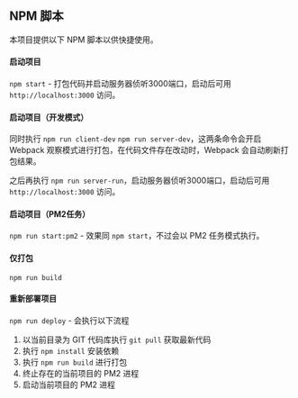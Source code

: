 ## NPM 脚本

本项目提供以下 NPM 脚本以供快捷使用。

#### 启动项目

`npm start` - 打包代码并启动服务器侦听3000端口，启动后可用 `http://localhost:3000` 访问。

#### 启动项目（开发模式）

同时执行 `npm run client-dev` `npm run server-dev`，这两条命令会开启 Webpack 观察模式进行打包，在代码文件存在改动时，Webpack 会自动刷新打包结果。

之后再执行 `npm run server-run`，启动服务器侦听3000端口，启动后可用 `http://localhost:3000` 访问。

#### 启动项目（PM2任务）

`npm run start:pm2` - 效果同 `npm start`，不过会以 PM2 任务模式执行。

#### 仅打包

`npm run build`

#### 重新部署项目

`npm run deploy` - 会执行以下流程

1. 以当前目录为 GIT 代码库执行 `git pull` 获取最新代码
2. 执行 `npm install` 安装依赖
3. 执行 `npm run build` 进行打包
4. 终止存在的当前项目的 PM2 进程
5. 启动当前项目的 PM2 进程